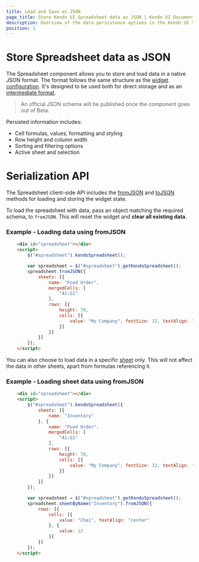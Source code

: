 ```yaml
---
title: Load and Save as JSON
page_title: Store Kendo UI Spreadsheet data as JSON | Kendo UI Documentation
description: Overview of the data persistence options in the Kendo UI Spreadsheet
position: 1
---
```


# Store Spreadsheet data as JSON

The Spreadsheet component allows you to store and load data in a native JSON format.
The format follows the same structure as the [widget configuration](/api/javascript/ui/spreadsheet#configuration).
It's designed to be used both for direct storage and as an [intermediate format](server-side-processing).

> An official JSON schema will be published once the component goes out of Beta.

Persisted information includes:
* Cell formulas, values, formatting and styling
* Row height and column width
* Sorting and filtering options
* Active sheet and selection

# Serialization API

The Spreadsheet client-side API includes the
[fromJSON](/api/javascript/ui/spreadsheet#methods-fromJSON) and
[toJSON](http://localhost/kendo-ui/api/javascript/ui/spreadsheet#methods-toJSON) methods for loading and storing the widget state.

To load the spreadsheet with data, pass an object matching the required schema, to `fromJSON`.
This will reset the widget and **clear all existing data**.

### Example - Loading data using fromJSON
```html
    <div id="spreadsheet"></div>
    <script>
        $("#spreadsheet").kendoSpreadsheet();

        var spreadsheet = $("#spreadsheet").getKendoSpreadsheet();
        spreadsheet.fromJSON({
            sheets: [{
                name: "Food Order",
                mergedCells: [
                    "A1:G1"
                ],
                rows: [{
                    height: 70,
                    cells: [{
                        value: "My Company", fontSize: 32, textAlign: "center"
                    }]
                }]
            }]
        });
    </script>
```

You can also choose to load data in a specific [sheet](/api/javascript/spreadsheet/sheet) only.
This will not affect the data in other sheets, apart from formulas referencing it.

### Example - Loading sheet data using fromJSON
```html
    <div id="spreadsheet"></div>
    <script>
        $("#spreadsheet").kendoSpreadsheet({
            sheets: [{
                name: "Inventory"
            }, {
                name: "Food Order",
                mergedCells: [
                    "A1:G1"
                ],
                rows: [{
                    height: 70,
                    cells: [{
                        value: "My Company", fontSize: 32, textAlign: "center"
                    }]
                }]
            }]
        });

        var spreadsheet = $("#spreadsheet").getKendoSpreadsheet();
        spreadsheet.sheetByName("Inventory").fromJSON({
            rows: [{
                cells: [{
                    value: "Chai", textAlign: "center"
                }, {
                    value: 12
                }]
            }]
        });
    </script>
```
